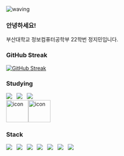 ![waving](https://capsule-render.vercel.app/api?type=waving&height=200&text=Welcome%20to%20Stopmin%20Github👋&fontAlign=70&color=gradient&fontSize=30)

<h3>안녕하세요!</h3>
부산대학교 정보컴퓨터공학부 22학번 정지민입니다.

<br>

<!--[![Typing SVG](https://readme-typing-svg.demolab.com?font=Fira+Code&pause=1000&color=000000&repeat=false&width=435&height=50&lines=저는+정지민입니다😀)](https://git.io/typing-svg)
[![Top Langs](https://github-readme-stats.vercel.app/api/top-langs/?username=stopmin)](https://github.com/stopmin/github-readme-stats)-->


<h3>GitHub Streak</h3>

[![GitHub Streak](https://streak-stats.demolab.com?user=Stopmin&theme=onedark-duo)](https://git.io/streak-stats)


<h3>Studying</h3>
<div align="left">
  <img src="https://img.shields.io/badge/java-007396?style=for-the-badge&logo=java&logoColor=white"> &nbsp 
  <img src="https://img.shields.io/badge/spring-6DB33F?style=for-the-badge&logo=spring&logoColor=white"> &nbsp 
  <img src="https://img.shields.io/badge/react-61DAFB?style=for-the-badge&logo=react&logoColor=black"> &nbsp 
</div>

<div style="display: flex; align-items: flex-start;">
  <img src="https://techstack-generator.vercel.app/js-icon.svg" alt="icon" width="60" height="60" />
  <img src="https://techstack-generator.vercel.app/java-icon.svg" alt="icon" width="60" height="60" />
</div>

<h3>Stack</h3>
<div align="left">
  <img src="https://img.shields.io/badge/python-3776AB?style=for-the-badge&logo=python&logoColor=white"> &nbsp 
  <img src="https://img.shields.io/badge/html-E34F26?style=for-the-badge&logo=html5&logoColor=white"> &nbsp 
  <img src="https://img.shields.io/badge/css-1572B6?style=for-the-badge&logo=css3&logoColor=white"> &nbsp 
  <img src="https://img.shields.io/badge/javascript-F7DF1E?style=for-the-badge&logo=javascript&logoColor=black"> &nbsp 
  <img src="https://img.shields.io/badge/c++-00599C?style=for-the-badge&logo=c%2B%2B&logoColor=white"> &nbsp 
  <img src="https://img.shields.io/badge/django-092E20?style=for-the-badge&logo=django&logoColor=white"> &nbsp 
  <img src="https://img.shields.io/badge/mongoDB-47A248?style=for-the-badge&logo=MongoDB&logoColor=white"> &nbsp 
  <br>
</div>


<!-- <img src="https://techstack-generator.vercel.app/python-icon.svg" alt="icon" width="44" height="44" /> --!>
